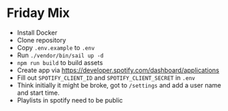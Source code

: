 # Friday Mix

- Install Docker
- Clone repository
- Copy `.env.example` to `.env` 
- Run `./vendor/bin/sail up -d`
- `npm run build` to build assets
- Create app via https://developer.spotify.com/dashboard/applications
- Fill out `SPOTIFY_CLIENT_ID` and `SPOTIFY_CLIENT_SECRET` in `.env`
- Think initially it might be broke, got to `/settings` and add a user name and start time.
- Playlists in spotify need to be public
